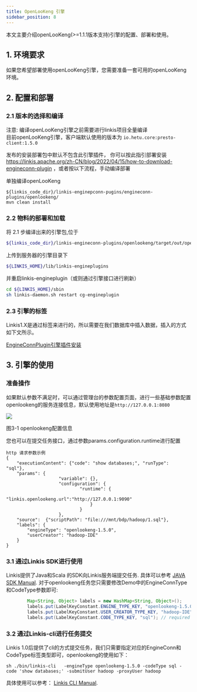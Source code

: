 ```yaml
---
title: OpenLooKeng 引擎
sidebar_position: 8
---
```


本文主要介绍openLooKeng(>=1.1.1版本支持)引擎的配置、部署和使用。

## 1. 环境要求

如果您希望部署使用openLooKeng引擎，您需要准备一套可用的openLooKeng环境。


## 2. 配置和部署

### 2.1 版本的选择和编译
注意: 编译openLooKeng引擎之前需要进行linkis项目全量编译  
目前openLooKeng引擎，客户端默认使用的版本为 `io.hetu.core:presto-client:1.5.0`

发布的安装部署包中默认不包含此引擎插件，
你可以按此指引部署安装 https://linkis.apache.org/zh-CN/blog/2022/04/15/how-to-download-engineconn-plugin
，或者按以下流程，手动编译部署


单独编译openLooKeng 

```
${linkis_code_dir}/linkis-enginepconn-pugins/engineconn-plugins/openlookeng/
mvn clean install
```

### 2.2 物料的部署和加载

将 2.1 步编译出来的引擎包,位于
```bash
${linkis_code_dir}/linkis-engineconn-plugins/openlookeng/target/out/openlookeng
```
上传到服务器的引擎目录下
```bash 
${LINKIS_HOME}/lib/linkis-engineplugins
```
并重启linkis-engineplugin（或则通过引擎接口进行刷新）
```bash
cd ${LINKIS_HOME}/sbin
sh linkis-daemon.sh restart cg-engineplugin
```
### 2.3 引擎的标签

Linkis1.X是通过标签来进行的，所以需要在我们数据库中插入数据，插入的方式如下文所示。

[EngineConnPlugin引擎插件安装](../deployment/engine-conn-plugin-installation) 

## 3. 引擎的使用

### 准备操作

如果默认参数不满足时，可以通过管理台的参数配置页面，进行一些基础参数配置 
openlookeng的服务连接信息，默认使用地址是`http://127.0.0.1:8080`

![](/Images-zh/EngineUsage/openlookeng-config.png)

图3-1 openlookeng配置信息

您也可以在提交任务接口，通过参数params.configuration.runtime进行配置

```shell
http 请求参数示例 
{
    "executionContent": {"code": "show databases;", "runType":  "sql"},
    "params": {
                    "variable": {},
                    "configuration": {
                            "runtime": {
                                "linkis.openlookeng.url":"http://127.0.0.1:9090"
                                }
                            }
                    },
    "source":  {"scriptPath": "file:///mnt/bdp/hadoop/1.sql"},
    "labels": {
        "engineType": "openlookeng-1.5.0",
        "userCreator": "hadoop-IDE"
    }
}
```

### 3.1 通过Linkis SDK进行使用

Linkis提供了Java和Scala 的SDK向Linkis服务端提交任务. 具体可以参考 [JAVA SDK Manual](../user-guide/sdk-manual.md).
对于openlookeng任务您只需要修改Demo中的EngineConnType和CodeType参数即可:

```java
        Map<String, Object> labels = new HashMap<String, Object>();
        labels.put(LabelKeyConstant.ENGINE_TYPE_KEY, "openlookeng-1.5.0"); // required engineType Label
        labels.put(LabelKeyConstant.USER_CREATOR_TYPE_KEY, "hadoop-IDE");// required execute user and creator
        labels.put(LabelKeyConstant.CODE_TYPE_KEY, "sql"); // required codeType
```

### 3.2 通过Linkis-cli进行任务提交

Linkis 1.0后提供了cli的方式提交任务，我们只需要指定对应的EngineConn和CodeType标签类型即可，openlookeng的使用如下：
```shell
sh ./bin/linkis-cli   -engineType openlookeng-1.5.0 -codeType sql -code 'show databases;' -submitUser hadoop -proxyUser hadoop
```
具体使用可以参考： [Linkis CLI Manual](../user-guide/linkiscli-manual.md).

